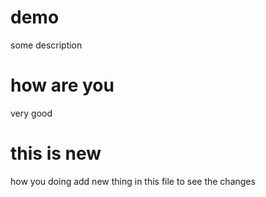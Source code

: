 # demo
some description
# how are you 
very good 
# this is new
how you doing
add new thing in this file to see the changes

